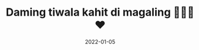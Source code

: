 ---
weight: 6
images:
- /images/folder/2022-01-05_18-34-28_UTC_2.jpg
- /images/folder/2022-01-05_18-34-28_UTC_3.jpg
title: Daming tiwala kahit di magaling 🙏😂😭♥️
date: 2022-01-05
hideTitle: true
hideExif: true
tags:
- archive # all posts
- tattoo
- gallery
---